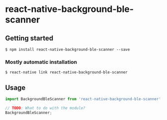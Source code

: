 # react-native-background-ble-scanner

## Getting started

`$ npm install react-native-background-ble-scanner --save`

### Mostly automatic installation

`$ react-native link react-native-background-ble-scanner`

## Usage
```javascript
import BackgroundBleScanner from 'react-native-background-ble-scanner';

// TODO: What to do with the module?
BackgroundBleScanner;
```
